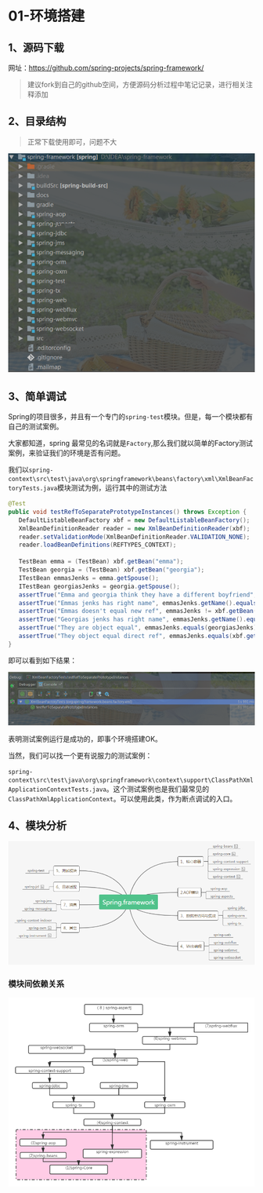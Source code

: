 # 01-环境搭建



## 1、源码下载

网址：https://github.com/spring-projects/spring-framework/

> 建议fork到自己的github空间，方便源码分析过程中笔记记录，进行相关注释添加

## 2、目录结构

> 正常下载使用即可，问题不大

![image-20201012125906804](images/Spring5.1.X源码目录结构/image-20201012125906804.png)

## 3、简单调试

Spring的项目很多，并且有一个专门的`spring-test`模块。但是，每一个模块都有自己的测试案例。

大家都知道，spring 最常见的名词就是`Factory`,那么我们就以简单的Factory测试案例，来验证我们的环境是否有问题。

我们以`spring-context\src\test\java\org\springframework\beans\factory\xml\XmlBeanFactoryTests.java`模块测试为例，运行其中的测试方法

```java
@Test
public void testRefToSeparatePrototypeInstances() throws Exception {
   DefaultListableBeanFactory xbf = new DefaultListableBeanFactory();
   XmlBeanDefinitionReader reader = new XmlBeanDefinitionReader(xbf);
   reader.setValidationMode(XmlBeanDefinitionReader.VALIDATION_NONE);
   reader.loadBeanDefinitions(REFTYPES_CONTEXT);

   TestBean emma = (TestBean) xbf.getBean("emma");
   TestBean georgia = (TestBean) xbf.getBean("georgia");
   ITestBean emmasJenks = emma.getSpouse();
   ITestBean georgiasJenks = georgia.getSpouse();
   assertTrue("Emma and georgia think they have a different boyfriend", emmasJenks != georgiasJenks);
   assertTrue("Emmas jenks has right name", emmasJenks.getName().equals("Andrew"));
   assertTrue("Emmas doesn't equal new ref", emmasJenks != xbf.getBean("jenks"));
   assertTrue("Georgias jenks has right name", emmasJenks.getName().equals("Andrew"));
   assertTrue("They are object equal", emmasJenks.equals(georgiasJenks));
   assertTrue("They object equal direct ref", emmasJenks.equals(xbf.getBean("jenks")));
}
```

即可以看到如下结果：

![image-20201012132454948](images/01-环境搭建/image-20201012132454948.png)

表明测试案例运行是成功的，即事个环境搭建OK。

当然，我们可以找一个更有说服力的测试案例：

`spring-context\src\test\java\org\springframework\context\support\ClassPathXmlApplicationContextTests.java`。这个测试案例也是我们最常见的`ClassPathXmlApplicationContext`。可以使用此类，作为断点调试的入口。

## 4、模块分析

![image-20201012133953038](images/01-环境搭建/image-20201012133953038.png)

### 模块间依赖关系 

![image-20201012134504019](images/01-环境搭建/image-20201012134504019.png)
